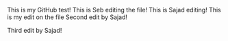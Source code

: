 This is my GitHub test!
This is Seb editing the file!
This is Sajad editing!
This is my edit on the file
Second edit by Sajad!

Third edit by Sajad!
